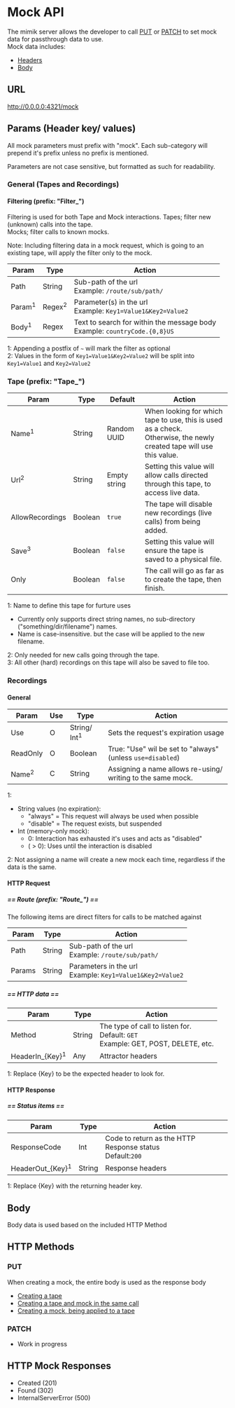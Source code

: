 # Mock API
The mimik server allows the developer to call [PUT](#put) or [PATCH](#patch) to set mock data for passthrough data to use.<br>
Mock data includes:
- [Headers](#params)
- [Body](#body)

## URL
http://0.0.0.0:4321/mock

## Params (Header key/ values)
All mock parameters must prefix with "mock".
Each sub-category will prepend it's prefix unless no prefix is mentioned.

Parameters are not case sensitive, but formatted as such for readability.

### General (Tapes and Recordings)
#### Filtering (prefix: "Filter_")
Filtering is used for both Tape and Mock interactions.
Tapes; filter new (unknown) calls into the tape.<br>
Mocks; filter calls to known mocks.<br>

Note: Including filtering data in a mock request, which is going to an existing tape, 
will apply the filter only to the mock.
<br>

| Param | Type   | Action |
|-------|--------|--------|
| Path  | String | Sub-path of the url<br> Example: `/route/sub/path/` |
| Param<sup>1</sup> | Regex<sup>2</sup> | Parameter(s) in the url<br> Example: `Key1=Value1&Key2=Value2` |
| Body<sup>1</sup> | Regex | Text to search for within the message body<br> Example: `countryCode.{0,8}US` |

1: Appending a postfix of `~` will mark the filter as optional<br>
2: Values in the form of `Key1=Value1&Key2=Value2` will be split into `Key1=Value1` and `Key2=Value2`

### Tape (prefix: "Tape_")
| Param            | Type    | Default | Action |
|------------------|---------|---------|--------|
| Name<sup>1</sup> | String  | Random UUID | When looking for which tape to use, this is used as a check. <br>Otherwise, the newly created tape will use this value.  |
| Url<sup>2</sup>  | String  | Empty string    | Setting this value will allow calls directed through this tape, to access live data. |
| AllowRecordings  | Boolean | `true`  | The tape will disable new recordings (live calls) from being added. |
| Save<sup>3</sup> | Boolean | `false` |Setting this value will ensure the tape is saved to a physical file. |
| Only             | Boolean | `false` | The call will go as far as to create the tape, then finish. |

1: Name to define this tape for furture uses<br>
  - Currently only supports direct string names, no sub-directory ("something/dir/filename") names.<br>
  - Name is case-insensitive. but the case will be applied to the new filename.<br>
  
2: Only needed for new calls going through the tape.<br>
3: All other (hard) recordings on this tape will also be saved to file too.

### Recordings
#### General
| Param        | Use | Type        | Action |
|--------------|-----|-------------|--------|
| Use          | O  | String/ Int<sup>1</sup> | Sets the request's expiration usage |
| ReadOnly     | O  | Boolean | True: "Use" wil be set to "always" (unless `use=disabled`) |
| Name<sup>2</sup> | C  | String | Assigning a name allows re-using/ writing to the same mock. | 

1:
- String values (no expiration):
  - "always" = This request will always be used when possible
  - "disable" = The request exists, but suspended
- Int (memory-only mock):
  - 0: Interaction has exhausted it's uses and acts as "disabled"
  - ( > 0): Uses until the interaction is disabled

2: Not assigning a name will create a new mock each time, regardless if the data is the same.

#### HTTP Request
##### == Route (prefix: "Route_") ==
The following items are direct filters for calls to be matched against 

| Param | Type   | Action |
|-------|--------|--------|
| Path  | String | Sub-path of the url<br> Example: `/route/sub/path/` |
| Params | String | Parameters in the url<br> Example: `Key1=Value1&Key2=Value2` |

##### == HTTP data ==
| Param        | Type        | Action |
|--------------|-------------|--------|
| Method       | String | The type of call to listen for.<br>Default: `GET`<br> Example: GET, POST, DELETE, etc. |
| HeaderIn_{Key}<sup>1</sup> | Any | Attractor headers |

1: Replace {Key} to be the expected header to look for.

#### HTTP Response
##### == Status items ==
| Param                       | Type   | Action |
|-----------------------------|--------|--------|
| ResponseCode                | Int    | Code to return as the HTTP Response status <br>Default:`200` |
| HeaderOut_{Key}<sup>1</sup> | String | Response headers |

1: Replace {Key} with the returning header key.

## Body
Body data is used based on the included HTTP Method

## HTTP Methods
### PUT
When creating a mock, the entire body is used as the response body
- [Creating a tape](examples.md/#create-a-new-tape)
- [Creating a tape and mock in the same call]()
- [Creating a mock, being applied to a tape]()

### PATCH
- Work in progress

## HTTP Mock Responses
- Created (201)
- Found (302)
- InternalServerError (500)
